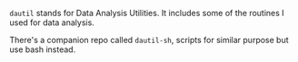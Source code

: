 `dautil` stands for Data Analysis Utilities. It includes some of the routines I used for data analysis.

There's a companion repo called `dautil-sh`, scripts for similar purpose but use bash instead.
